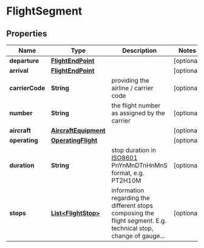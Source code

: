 
# FlightSegment

## Properties
Name | Type | Description | Notes
------------ | ------------- | ------------- | -------------
**departure** | [**FlightEndPoint**](FlightEndPoint.md) |  |  [optional]
**arrival** | [**FlightEndPoint**](FlightEndPoint.md) |  |  [optional]
**carrierCode** | **String** | providing the airline / carrier code |  [optional]
**number** | **String** | the flight number as assigned by the carrier |  [optional]
**aircraft** | [**AircraftEquipment**](AircraftEquipment.md) |  |  [optional]
**operating** | [**OperatingFlight**](OperatingFlight.md) |  |  [optional]
**duration** | **String** | stop duration in [ISO8601](https://en.wikipedia.org/wiki/ISO_8601) PnYnMnDTnHnMnS format, e.g. PT2H10M |  [optional]
**stops** | [**List&lt;FlightStop&gt;**](FlightStop.md) | information regarding the different stops composing the flight segment. E.g. technical stop, change of gauge... |  [optional]



